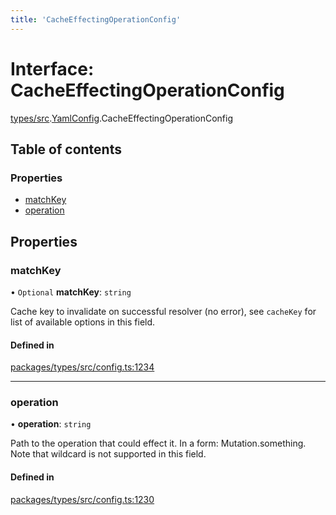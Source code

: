 ```yaml
---
title: 'CacheEffectingOperationConfig'
---
```


# Interface: CacheEffectingOperationConfig

[types/src](../modules/types_src).[YamlConfig](../modules/types_src.YamlConfig).CacheEffectingOperationConfig

## Table of contents

### Properties

- [matchKey](types_src.YamlConfig.CacheEffectingOperationConfig#matchkey)
- [operation](types_src.YamlConfig.CacheEffectingOperationConfig#operation)

## Properties

### matchKey

• `Optional` **matchKey**: `string`

Cache key to invalidate on successful resolver (no error), see `cacheKey` for list of available options in this field.

#### Defined in

[packages/types/src/config.ts:1234](https://github.com/Urigo/graphql-mesh/blob/master/packages/types/src/config.ts#L1234)

___

### operation

• **operation**: `string`

Path to the operation that could effect it. In a form: Mutation.something. Note that wildcard is not supported in this field.

#### Defined in

[packages/types/src/config.ts:1230](https://github.com/Urigo/graphql-mesh/blob/master/packages/types/src/config.ts#L1230)
